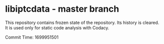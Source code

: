 # libiptcdata - master branch

This repository contains frozen state of the repository.
Its history is cleared. It is used only for static code
analysis with Codacy.

Commit Time: 1699951501